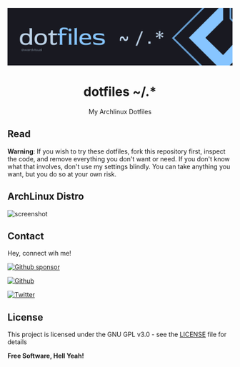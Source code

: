 ![banner](https://github.com/wardvisual/dotfiles/blob/arch/.assets/banner.jpg?raw=true)

<h1 align="center">dotfiles ~/.*</h1>

<p align="center"> My Archlinux Dotfiles </p>

## Read

**Warning**: If you wish to try these dotfiles, fork this repository first, inspect the code, and remove everything you don't want or need. If you don't know what that involves, don't use my settings blindly. You can take anything you want, but you do so at your own risk.

<!-- ```bash

``` -->

## ArchLinux Distro

![screenshot](https://github.com/wardvisual/dotfiles/blob/arch/.assets/arch-info.jpg?raw=true)

## Contact

Hey, connect wih me!

[![Github sponsor](https://img.shields.io/badge/github-Support%20my%20work-lightgrey?style=social&logo=github)](https://github.com/sponsors/wardvisual/)

<!-- [![ko-fi](https://img.shields.io/badge/ko--fi-Support%20my%20work-lightgrey?style=social&logo=ko-fi)](https://ko-fi.com/wardvisual) -->
<!-- [![Buy me a coffee](https://img.shields.io/badge/Buy%20me%20a%20coffee-Support%20my%20work-lightgrey?style=social&logo=buy%20me%20a%20coffee&logoColor=%23FFDD00)](https://www.buymeacoffee.com/wardvisual) -->
<!-- [![liberapay](https://img.shields.io/badge/liberapay-Support%20my%20work-lightgrey?style=social&logo=liberapay&logoColor=%23F6C915)](https://liberapay.com/wardvisual/donate) -->

[![Github](https://img.shields.io/github/followers/wardvisual?label=Follow%20me&style=social)](https://github.com/wardvisual)

<!-- [![Mastodon](https://img.shields.io/mastodon/follow/1631?domain=https%3A%2F%2Fmastodon.ethibox.fr&style=social)](https://mastodon.ethibox.fr/@wardvisual) -->

[![Twitter](https://img.shields.io/twitter/follow/wardvisual?style=social)](https://twitter.com/wardvisual)

## License

This project is licensed under the GNU GPL v3.0 - see the [LICENSE](LICENSE) file for details

**Free Software, Hell Yeah!**
